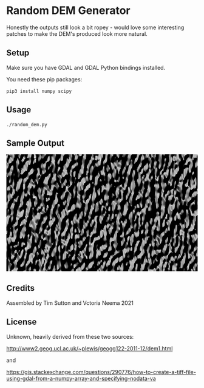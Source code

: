 # Random DEM Generator

Honestly the outputs still look a bit ropey - would love some interesting patches to make
the DEM's produced look more natural.

## Setup

Make sure you have GDAL and GDAL Python bindings installed.

You need these pip packages:

```
pip3 install numpy scipy
```

## Usage

```
./random_dem.py
```

## Sample Output

![Example Output](example.png)


## Credits

Assembled by Tim Sutton and Vctoria Neema
2021

## License

Unknown, heavily derived from these two sources:

http://www2.geog.ucl.ac.uk/~plewis/geogg122-2011-12/dem1.html

and

https://gis.stackexchange.com/questions/290776/how-to-create-a-tiff-file-using-gdal-from-a-numpy-array-and-specifying-nodata-va
